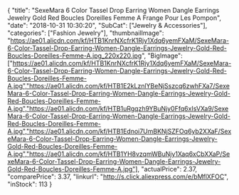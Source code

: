 {
	"title": "SexeMara 6 Color Tassel Drop Earring Women Dangle Earrings Jewelry Gold Red Boucles Doreilles Femme A Frange Pour Les Pompon",
	"date": "2018-10-31 10:30:20",
	"SubCat": ["Jewelry & Accessories"],
	"categories": ["Fashion Jewelry"],
	"thumbnailImage": "https://ae01.alicdn.com/kf/HTB1KnrNXcfrK1Rjy1Xdq6yemFXaM/SexeMara-6-Color-Tassel-Drop-Earring-Women-Dangle-Earrings-Jewelry-Gold-Red-Boucles-Doreilles-Femme-A.jpg_220x220.jpg",
	"BigImage": ["https://ae01.alicdn.com/kf/HTB1KnrNXcfrK1Rjy1Xdq6yemFXaM/SexeMara-6-Color-Tassel-Drop-Earring-Women-Dangle-Earrings-Jewelry-Gold-Red-Boucles-Doreilles-Femme-A.jpg","https://ae01.alicdn.com/kf/HTB1E2kLznlYBeNjSszcq6zwhFXa7/SexeMara-6-Color-Tassel-Drop-Earring-Women-Dangle-Earrings-Jewelry-Gold-Red-Boucles-Doreilles-Femme-A.jpg","https://ae01.alicdn.com/kf/HTB1uRgqzh9YBuNjy0Ffq6xIsVXa9/SexeMara-6-Color-Tassel-Drop-Earring-Women-Dangle-Earrings-Jewelry-Gold-Red-Boucles-Doreilles-Femme-A.jpg","https://ae01.alicdn.com/kf/HTB1Ednoi7UmBKNjSZFOq6yb2XXaF/SexeMara-6-Color-Tassel-Drop-Earring-Women-Dangle-Earrings-Jewelry-Gold-Red-Boucles-Doreilles-Femme-A.jpg","https://ae01.alicdn.com/kf/HTB1YH8vzqmWBuNjy1Xaq6xCbXXaP/SexeMara-6-Color-Tassel-Drop-Earring-Women-Dangle-Earrings-Jewelry-Gold-Red-Boucles-Doreilles-Femme-A.jpg"],
	"actualPrice": 2.37,
	"comparePrice": 3.37,
	"linkurl": "http://s.click.aliexpress.com/e/bMflXFOC",
	"inStock": 113
}
